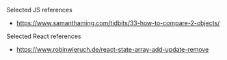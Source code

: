 

Selected JS references
- https://www.samanthaming.com/tidbits/33-how-to-compare-2-objects/

Selected React references
- https://www.robinwieruch.de/react-state-array-add-update-remove